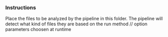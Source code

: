 ### Instructions

Place the files to be analyzed by the pipeline in this folder. The pipeline will detect what kind of files they are based on the run method // option parameters choosen at runtime

